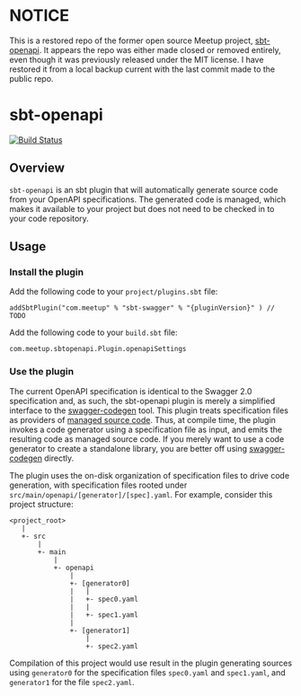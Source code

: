 # NOTICE

This is a restored repo of the former open source Meetup project, [sbt-openapi](https://github.com/meetup/sbt-openapi). It appears the repo was either made closed or removed entirely, even though it was previously released under the MIT license. I have restored it from a local backup current with the last commit made to the public repo.

# sbt-openapi
[![Build Status](https://api.travis-ci.org/meetup/sbt-openapi.svg?branch=master)](https://travis-ci.org/meetup/sbt-openapi)

## Overview

`sbt-openapi` is an sbt plugin that will automatically generate source code from your OpenAPI specifications.
The generated code is managed, which makes it available to your project but does not need to be checked in to your
code repository.

## Usage

### Install the plugin

Add the following code to your `project/plugins.sbt` file:

```
addSbtPlugin("com.meetup" % "sbt-swagger" % "{pluginVersion}" ) // TODO
```

Add the following code to your `build.sbt` file:

```
com.meetup.sbtopenapi.Plugin.openapiSettings
```

### Use the plugin

The current OpenAPI specification is identical to the Swagger 2.0 specification and, as such, the sbt-openapi plugin
is merely a simplified interface to the [swagger-codegen](https://github.com/swagger-api/swagger-codegen) tool.
This plugin treats specification files as providers of [managed source code](http://www.scala-sbt.org/0.13/docs/Classpaths.html#Unmanaged+vs+managed).
Thus, at compile time, the plugin invokes a code generator using a specification file as input, and emits the resulting
code as managed source code. If you merely want to use a code generator to create a standalone library, you are better
off using [swagger-codegen](https://github.com/swagger-api/swagger-codegen) directly.

The plugin uses the on-disk organization of specification files to drive code generation, with specification files
rooted under `src/main/openapi/[generator]/[spec].yaml`. For example, consider this project structure:

```
<project_root>
   |
   +- src
       |
       +- main
           |
           +- openapi
               |
               +- [generator0]
               |   |
               |   +- spec0.yaml
               |   |
               |   +- spec1.yaml
               |
               +- [generator1]
                   |
                   +- spec2.yaml
```

Compilation of this project would use result in the plugin generating sources using `generator0` for the specification
files `spec0.yaml` and `spec1.yaml`, and `generator1` for the file `spec2.yaml`.
